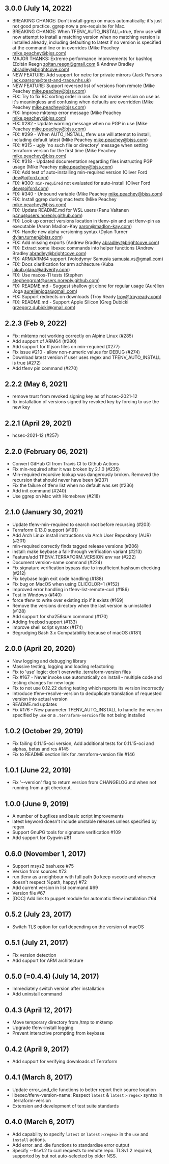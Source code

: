 ## 3.0.0 (July 14, 2022)

 * BREAKING CHANGE: Don't install ggrep on macs automatically; it's just not good practice. ggrep now a pre-requisite for Mac.
 * BREAKING CHANGE: When TFENV_AUTO_INSTALL=true, tfenv use will now attempt to install a matching version when no matching version is installed already, including defaulting to latest if no version is specified at the command line or in overrides (Mike Peachey <mike.peachey@bjss.com>)
 * MAJOR THANKS: Extreme performance improvements for bashlog (Zoltán Reegn <zoltan.reegn@gmail.com> & Andrew Bradley <abradley@brightcove.com>)
 * NEW FEATURE: Add support for netrc for private mirrors (Jack Parsons <jack.parsons@test-and-trace.nhs.uk>)
 * NEW FEATURE: Support reversed list of versions from remote (Mike Peachey <mike.peachey@bjss.com>)
 * FIX: Try to fix RC sorting order in use. Do not invoke version on use as it's meaningless and confusing when defaults are overridden (Mike Peachey <mike.peachey@bjss.com>)
 * FIX: Improve mktemp error message (Mike Peachey <mike.peachey@bjss.com>)
 * FIX: #282 - Update warning message when no PGP in use (Mike Peachey <mike.peachey@bjss.com>)
 * FIX: #299 - When AUTO_INSTALL, tfenv use will attempt to install, including default latest (Mike Peachey <mike.peachey@bjss.com>)
 * FIX: #315 - ugly 'no such file or directory' message when setting terraform version for the first time (Mike Peachey <mike.peachey@bjss.com>)
 * FIX: #318 - Updated documentation regarding files instructing PGP usage (Mike Peachey <mike.peachey@bjss.com>)
 * FIX: Add test of auto-installing min-required version (Oliver Ford <dev@ojford.com>)
 * FIX: #300: `min-required` not evaluated for auto-install (Oliver Ford <dev@ojford.com>)
 * FIX: #340 - Unbound variable (Mike Peachey <mike.peachey@bjss.com>)
 * FIX: Install ggrep during mac tests (Mike Peachey <mike.peachey@bjss.com>)
 * FIX: Update README.md for WSL users (Panu Valtanen <p4nu@users.noreply.github.com>)
 * FIX: Look up correct versions location in tfenv-pin and set tfenv-pin as executable (Aaron Madlon-Kay <aaron@madlon-kay.com>)
 * FIX: Handle new alpha versioning syntax (Dylan Turner <dylan.turner@bjss.com>)
 * FIX: Add missing exports (Andrew Bradley <abradley@brightcove.com>)
 * FIX: Extract some libexec commands into helper functions (Andrew Bradley <abradley@brightcove.com>)
 * FIX: ARM/ARM64 support (Volodymyr Samusia <samusia.vs@gmail.com>)
 * FIX: Docs clarification for arm achitecture (Kuba <jakub.glapa@adverity.com>)
 * FIX: Use macos-11 tests (Stephen <stephengroat@users.noreply.github.com>)
 * FIX: README.md - Suggest shallow git clone for regular usage (Aurélien Joga <aurelienjoga@gmail.com>)
 * FIX: Support redirects on downloads (Troy Ready <troy@troyready.com>)
 * FIX: README.md - Support Apple Silicon (Greg Dubicki <grzegorz.dubicki@gmail.com>)

## 2.2.3 (Feb 9, 2022)

 * Fix: mktemp not working correctly on Alpine Linux (#285)
 * Add support of ARM64 (#280)
 * Add support for tf.json files on min-required (#277)
 * Fix issue #210 - allow non-numeric values for DEBUG (#274)
 * Download latest version if user uses regex and TFENV_AUTO_INSTALL is true (#272)
 * Add tfenv pin command (#270)

## 2.2.2 (May 6, 2021)

 * remove trust from revoked signing key as of hcsec-2021-12
 * fix installation of versions signed by revoked key by forcing to use the new key

## 2.2.1 (April 29, 2021)

 * hcsec-2021-12 (#257)

## 2.2.0 (February 06, 2021)

 * Convert GitHub CI from Travis CI to Github Actions
 * Fix min-required after it was broken by 2.1.0 (#235)
 * Min-required recursive lookup was dangerously broken. Removed the recursion that should never have been (#237)
 * Fix the failure of tfenv list when no default was set (#236)
 * Add init command (#240)
 * Use ggrep on Mac with Homebrew (#218)

## 2.1.0 (January 30, 2021)

 * Update tfenv-min-required to search root before recursing (#203)  
 * Terraform 0.13.0 support (#191)
 * Add Arch Linux install instructions via Arch User Repository (AUR) (#201)
 * min-required correctly finds tagged release versions (#206)
 * install: make keybase a fall-through verification variant (#213)
 * Feature/add TFENV_TERRAFORM_VERSION env var (#222)
 * Document version-name command (#224)
 * Fix signature verification bypass due to insufficient hashsum checking (#212)
 * Fix keybase login exit code handling (#188)
 * Fix bug on MacOS when using CLICOLOR=1 (#152)
 * Improved error handling in tfenv-list-remote-curl (#186)
 * Test in Windows (#140)
 * force tfenv to write over existing zip if it exists (#169)
 * Remove the versions directory when the last version is uninstalled (#128)
 * Add support for sha256sum command (#170)
 * Adding freebsd support (#133)
 * Improve shell script synatx (#174)
 * Begrudging Bash 3.x Compatability because of macOS (#181)

## 2.0.0 (April 20, 2020)

 * New logging and debugging library
 * Massive testing, logging and loading refactoring
 * Fix to 'use' logic: don't overwrite .terraform-version files
 * Fix #167 - Never invoke use automatically on install - multiple code and testing changes for new logic
 * Fix to not use 0.12.22 during testing which reports its version incorrectly
 * Introduce tfenv-resolve-version to deduplicate translation of requested version into actual version
 * README.md updates
 * Fix #176 - New parameter TFENV_AUTO_INSTALL to handle the version specified by `use` or a `.terraform-version` file not being installed

## 1.0.2 (October 29, 2019)

 * Fix failing 0.11.15-oci version, Add additional tests for 0.11.15-oci and alphas, betas and rcs #145
 * Fix to README section link for .terraform-version file #146

## 1.0.1 (June 22, 2019)

 * Fix '--version' flag to return version from CHANGELOG.md when not running from a git checkout.

## 1.0.0 (June 9, 2019)

 * A number of bugfixes and basic script improvements
 * latest keyword doesn't include unstable releases unless specified by regex
 * Support GnuPG tools for signature verification #109
 * Add support for Cygwin #81

## 0.6.0 (November 1, 2017)

 * Support msys2 bash.exe #75
 * Version from sources #73
 * run tfenv as a neighbour with full path (to keep vscode and whoever doesn't respect %path, happy) #72
 * Add current version in list command #69
 * Version file #67
 * [DOC] Add link to puppet module for automatic tfenv installation #64

## 0.5.2 (July 23, 2017)

 * Switch TLS option for curl depending on the version of macOS

## 0.5.1 (July 21, 2017)

 * Fix version detection
 * Add support for ARM architecture

## 0.5.0 (=0.4.4) (July 14, 2017)

 * Immediately switch version after installation
 * Add uninstall command

## 0.4.3 (April 12, 2017)

 * Move temporary directory from /tmp to mktemp
 * Upgrade tfenv-install logging
 * Prevent interactive prompting from keybase

## 0.4.2 (April 9, 2017)

 * Add support for verifying downloads of Terraform

## 0.4.1 (March 8, 2017)

 * Update error_and_die functions to better report their source location
 * libexec/tfenv-version-name: Respect `latest` & `latest:<regex>` syntax in .terraform-version
 * Extension and development of test suite standards

## 0.4.0 (March 6, 2017)

 * Add capability to specify `latest` or `latest:<regex>` in the `use` and `install` actions.
 * Add error_and_die functions to standardise error output
 * Specify --tlsv1.2 to curl requests to remote repo. TLSv1.2 required; supported by but not auto-selected by older NSS.

